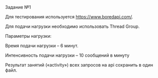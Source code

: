 Задание №1

Для тестирования используется https://www.boredapi.com/.

Для подачи нагрузки необходимо использовать Thread Group. 

Параметры нагрузки: 

Время подачи нагрузки – 6 минут. 

Интенсивность подачи нагрузки – 10 сообщений в минуту  

Результат занятий («activity») всех запросов на api сохранить в один файл.  

